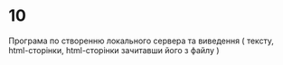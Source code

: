 # 10

Програма по створенню локального сервера та виведення ( тексту, html-сторінки, html-сторінки зачитавши його з файлу )
